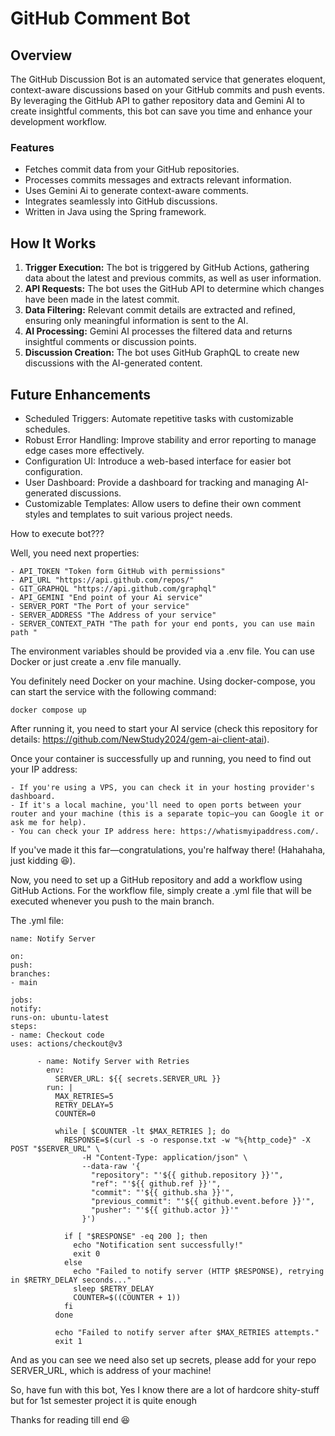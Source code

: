 # GitHub Comment Bot

## Overview
The GitHub Discussion Bot is an automated service that generates eloquent, context-aware discussions based on your GitHub commits and push events. By leveraging the GitHub API to gather repository data and Gemini AI to create insightful comments, this bot can save you time and enhance your development workflow.

### Features
- Fetches commit data from your GitHub repositories.
- Processes commits messages and extracts relevant information.
- Uses Gemini Ai to generate context-aware comments.
- Integrates seamlessly into GitHub discussions.
- Written in Java using the Spring framework.

## How It Works
1.  **Trigger Execution:** The bot is triggered by GitHub Actions, gathering data about the latest and previous commits, as well as user information.
2.  **API Requests:** The bot uses the GitHub API to determine which changes have been made in the latest commit.
3.  **Data Filtering:** Relevant commit details are extracted and refined, ensuring only meaningful information is sent to the AI.
4.  **AI Processing:** Gemini AI processes the filtered data and returns insightful comments or discussion points.
5.  **Discussion Creation:** The bot uses GitHub GraphQL to create new discussions with the AI-generated content.

## Future Enhancements
- Scheduled Triggers: Automate repetitive tasks with customizable schedules.
- Robust Error Handling: Improve stability and error reporting to manage edge cases more effectively.
- Configuration UI: Introduce a web-based interface for easier bot configuration.
- User Dashboard: Provide a dashboard for tracking and managing AI-generated discussions.
- Customizable Templates: Allow users to define their own comment styles and templates to suit various project needs.

How to execute bot???

Well, you need next properties:

    - API_TOKEN "Token form GitHub with permissions"
    - API_URL "https://api.github.com/repos/"
    - GIT_GRAPHQL "https://api.github.com/graphql"
    - API_GEMINI "End point of your Ai service"
    - SERVER_PORT "The Port of your service"
    - SERVER_ADDRESS "The Address of your service"
    - SERVER_CONTEXT_PATH "The path for your end ponts, you can use main path " 

The environment variables should be provided via a .env file. You can use Docker or just create a .env file manually.

You definitely need Docker on your machine. Using docker-compose, you can start the service with the following command:
    
    docker compose up 

After running it, you need to start your AI service (check this repository for details: https://github.com/NewStudy2024/gem-ai-client-atai).

Once your container is successfully up and running, you need to find out your IP address:

    - If you're using a VPS, you can check it in your hosting provider's dashboard.
    - If it's a local machine, you'll need to open ports between your router and your machine (this is a separate topic—you can Google it or ask me for help).
    - You can check your IP address here: https://whatismyipaddress.com/.

If you've made it this far—congratulations, you're halfway there! (Hahahaha, just kidding 😆).

Now, you need to set up a GitHub repository and add a workflow using GitHub Actions.
For the workflow file, simply create a .yml file that will be executed whenever you push to the main branch.

The .yml file: 

````
name: Notify Server

on:
push:
branches:
- main

jobs:
notify:
runs-on: ubuntu-latest
steps:
- name: Checkout code
uses: actions/checkout@v3

      - name: Notify Server with Retries
        env:
          SERVER_URL: ${{ secrets.SERVER_URL }}
        run: |
          MAX_RETRIES=5
          RETRY_DELAY=5
          COUNTER=0

          while [ $COUNTER -lt $MAX_RETRIES ]; do
            RESPONSE=$(curl -s -o response.txt -w "%{http_code}" -X POST "$SERVER_URL" \
                -H "Content-Type: application/json" \
                --data-raw '{
                  "repository": "'${{ github.repository }}'",
                  "ref": "'${{ github.ref }}'",
                  "commit": "'${{ github.sha }}'",
                  "previous_commit": "'${{ github.event.before }}'",
                  "pusher": "'${{ github.actor }}'"
                }')

            if [ "$RESPONSE" -eq 200 ]; then
              echo "Notification sent successfully!"
              exit 0
            else
              echo "Failed to notify server (HTTP $RESPONSE), retrying in $RETRY_DELAY seconds..."
              sleep $RETRY_DELAY
              COUNTER=$((COUNTER + 1))
            fi
          done

          echo "Failed to notify server after $MAX_RETRIES attempts."
          exit 1
````

And as you can see we need also set up secrets, please add for your repo SERVER_URL, which is address of your machine!

So, have fun with this bot, Yes I know there are a lot of hardcore shity-stuff but for 1st semester project it is quite enough 

Thanks for reading till end 😆